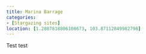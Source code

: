 ```yaml
---
title: Marina Barrage
categories: 
- [Stargazing sites]
location: [1.2807818806108673, 103.87112849982798]
---
```


Test test
